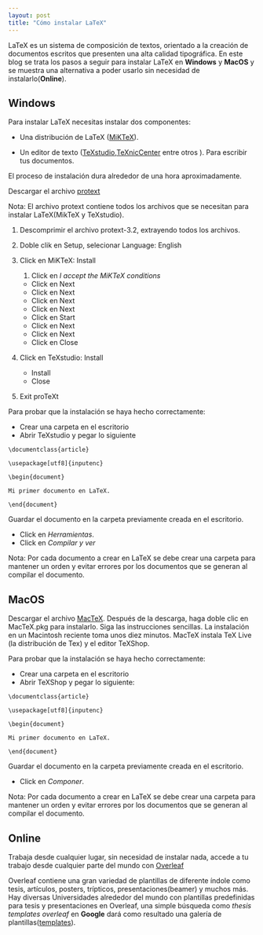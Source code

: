 ```yaml
---
layout: post
title: "Cómo instalar LaTeX"
---
```


LaTeX es un sistema de composición de textos, orientado a la creación de documentos escritos que presenten una alta calidad tipográfica. 
En este blog se trata los pasos a seguir para instalar LaTeX en **Windows** y **MacOS** y se muestra una alternativa a poder usarlo sin necesidad de instalarlo(**Online**).

## Windows
Para instalar LaTeX necesitas instalar dos componentes:

* Una distribución de LaTeX ([MiKTeX](https://miktex.org/download)). 

* Un editor de texto ([TeXstudio](https://www.texstudio.org),[TeXnicCenter](https://www.texniccenter.org) entre otros ). Para escribir tus documentos.

El proceso de instalación dura alrededor de una hora aproximadamente.

Descargar el archivo [protext](https://ctan.math.illinois.edu/systems/windows/protext/)

Nota: El archivo protext contiene todos los archivos que se necesitan para instalar LaTeX(MikTeX y TeXstudio).

1. Descomprimir el archivo protext-3.2, extrayendo todos los archivos.

2. Doble clik en Setup, selecionar Language: English

3. Click en MiKTeX: Install
    1. Click en _I accept the MiKTeX conditions_
    - Click en Next
    - Click en Next
    - Click en Next
    - Click en Next
    - Click en Start
    - Click en Next
    - Click en Next
    - Click en Close

4. Click en TeXstudio: Install
    - Install
    - Close

5. Exit proTeXt


Para probar que la instalación se haya hecho correctamente:
* Crear una carpeta en el escritorio 
* Abrir TeXstudio y pegar lo siguiente

```
\documentclass{article}

\usepackage[utf8]{inputenc}

\begin{document}

Mi primer documento en LaTeX.

\end{document}
```
Guardar el documento en la carpeta previamente creada en el escritorio. 
* Click en *Herramientas*. 
* Click en *Compilar y ver*

Nota: Por cada documento a crear en LaTeX se debe crear una carpeta para mantener un orden y evitar errores por los documentos que se generan al compilar el documento.
## MacOS
Descargar el archivo [MacTeX](http://tug.org/mactex/mactex-download.html). 
Después de la descarga, haga doble clic en MacTeX.pkg para instalarlo. Siga las instrucciones sencillas. La instalación en un Macintosh reciente toma unos diez minutos. MacTeX instala TeX Live (la distribución de Tex) y el editor TeXShop.

Para probar que la instalación se haya hecho correctamente:
* Crear una carpeta en el escritorio 
* Abrir TeXShop y pegar lo siguiente:

```
\documentclass{article}

\usepackage[utf8]{inputenc}

\begin{document}

Mi primer documento en LaTeX.

\end{document}
```
Guardar el documento en la carpeta previamente creada en el escritorio. 

* Click en *Componer*. 

Nota: Por cada documento a crear en LaTeX se debe crear una carpeta para mantener un orden y evitar errores por los documentos que se generan al compilar el documento.

## Online
Trabaja desde cualquier lugar, sin necesidad de instalar nada, accede a tu trabajo desde cualquier parte del mundo con 
[Overleaf](https://es.overleaf.com)

Overleaf contiene una gran variedad de plantillas de diferente índole como tesis, artículos, posters, trípticos, presentaciones(beamer) y muchos más. Hay diversas Universidades alrededor del mundo con plantillas predefinidas para tesis y presentaciones en Overleaf, una simple búsqueda como *thesis templates overleaf* en **Google** dará como resultado una galería de plantillas([templates](https://es.overleaf.com/latex/templates)).
